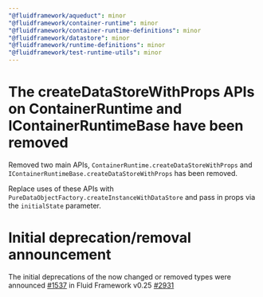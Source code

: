 ```yaml
---
"@fluidframework/aqueduct": minor
"@fluidframework/container-runtime": minor
"@fluidframework/container-runtime-definitions": minor
"@fluidframework/datastore": minor
"@fluidframework/runtime-definitions": minor
"@fluidframework/test-runtime-utils": minor
---
```


# The createDataStoreWithProps APIs on ContainerRuntime and IContainerRuntimeBase have been removed

Removed two main APIs, `ContainerRuntime.createDataStoreWithProps` and `IContainerRuntimeBase.createDataStoreWithProps`
has been removed.

Replace uses of these APIs with `PureDataObjectFactory.createInstanceWithDataStore` and pass in props via the `initialState`
parameter.

# Initial deprecation/removal announcement

The initial deprecations of the now changed or removed types were announced [#1537](https://github.com/microsoft/FluidFramework/issues/1537)
in Fluid Framework v0.25 [#2931](https://github.com/microsoft/FluidFramework/pull/2931)
